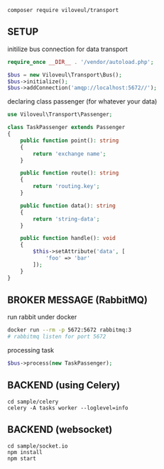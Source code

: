 ```shell
composer require viloveul/transport
```


## SETUP

initilize bus connection for data transport

```php
require_once __DIR__ . '/vendor/autoload.php';

$bus = new Viloveul\Transport\Bus();
$bus->initialize();
$bus->addConnection('amqp://localhost:5672//');
```

declaring class passenger (for whatever your data)

```php
use Viloveul\Transport\Passenger;

class TaskPassenger extends Passenger
{
	public function point(): string
	{
		return 'exchange name';
	}

	public function route(): string
	{
		return 'routing.key';
	}

	public function data(): string
	{
		return 'string-data';
	}

	public function handle(): void
	{
		$this->setAttribute('data', [
			'foo' => 'bar'
		]);
	}
}
```

## BROKER MESSAGE (RabbitMQ)
run rabbit under docker
```bash
docker run --rm -p 5672:5672 rabbitmq:3
# rabbitmq listen for port 5672
```

processing task

```php
$bus->process(new TaskPassenger);
```


## BACKEND (using Celery)

```shell
cd sample/celery
celery -A tasks worker --loglevel=info
```

## BACKEND (websocket)

```shell
cd sample/socket.io
npm install
npm start
```
